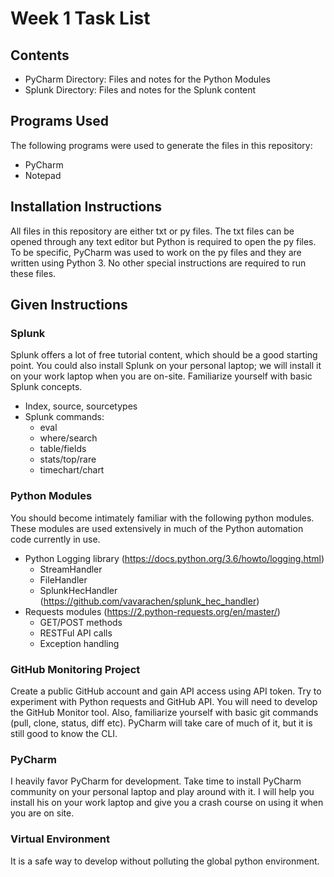 # Week 1 Task List

## Contents
- PyCharm Directory: Files and notes for the Python Modules
- Splunk Directory: Files and notes for the Splunk content

## Programs Used
The following programs were used to generate the files in this repository:
- PyCharm
- Notepad

## Installation Instructions
All files in this repository are either txt or py files. The txt files can be opened through any text editor but Python is required to open the py files. To be specific, PyCharm was used to work on the py files and they are written using Python 3. No other special instructions are required to run these files.

## Given Instructions
### Splunk
Splunk offers a lot of free tutorial content, which should be a good starting point.  You could also install Splunk on your personal laptop; we will install it on your work laptop when you are on-site.  Familiarize yourself with basic Splunk concepts. 

- Index, source, sourcetypes
- Splunk commands:
   - eval
   - where/search
   - table/fields
   - stats/top/rare
   - timechart/chart
### Python Modules
You should become intimately familiar with the following python modules.  These modules are used extensively in much of the Python automation code currently in use.

- Python Logging library (https://docs.python.org/3.6/howto/logging.html)
   - StreamHandler
   - FileHandler
   - SplunkHecHandler (https://github.com/vavarachen/splunk_hec_handler)
- Requests modules (https://2.python-requests.org/en/master/)
   - GET/POST methods
   - RESTFul API calls
   - Exception handling
### GitHub Monitoring Project
Create a public GitHub account and gain API access using API token.  Try to experiment with Python requests and GitHub API.  You will need to develop the GitHub Monitor tool.  Also, familiarize yourself with basic git commands (pull, clone, status, diff etc).  PyCharm will take care of much of it, but it is still good to know the CLI.
### PyCharm
I heavily favor PyCharm for development.  Take time to install PyCharm community on your personal laptop and play around with it.  I will help you install his on your work laptop and give you a crash course on using it when you are on site.
### Virtual Environment
It is a safe way to develop without polluting the global python environment.

